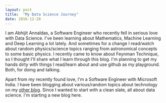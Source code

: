 ```yaml
---
layout: post
title:  "My Data Science Journey"
date: 2016-12-20
---
```


I am Abhijit Annaldas, a Software Engineer who recently fell in serious love with Data Science. I've been learning about Mathematics, Machine Learning and Deep Learning a lot lately. And sometimes for a change I read/watch about random physics/science topics ranging from astronomical concepts to some basic physics. I recently came to know about Feynman Technique, so I thought I'll share what I learn through this blog. I'm planning to get my hands dirty with things I read/learn about and use github as my playground. Both, for doing and talking.

Apart from my recently found love, I'm a Software Engineer with Microsoft India. I have been blogging about various/random topics about technology on my <a target="_blank" href="http://abhijitannaldas.com/">other blog</a>. Since I wanted to start with a clean slate, all about data science. I'm starting a new blog here.
